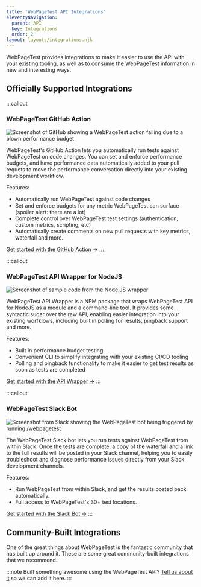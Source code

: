 ```yaml
---
title: 'WebPageTest API Integrations'
eleventyNavigation:
  parent: API 
  key: Integrations 
  order: 2
layout: layouts/integrations.njk
---
```

WebPageTest provides integrations to make it easier to use the API with your existing tooling, as well as to consume the WebPageTest information in new and interesting ways.

## Officially Supported Integrations

:::callout
### WebPageTest GitHub Action
<img src="/img/integrations-github-action.png" alt="Screenshot of GitHub showing a WebPageTest action failing due to a blown performance budget">

WebPageTest's GitHub Action lets you automatically run tests against WebPageTest on code changes. You can set and enforce performance budgets, and have performance data automatically added to your pull requets to move the performance conversation directly into your existing development workflow.

Features:

- Automatically run WebPageTest against code changes
- Set and enforce budgets for any metric WebPageTest can surface (spoiler alert: there are a lot)
- Complete control over WebPageTest test settings (authentication, custom metrics, scripting, etc)
- Automatically create comments on new pull requests with key metrics, waterfall and more.

<a class="btn" href="https://github.com/WPO-Foundation/webpagetest-github-action">Get started with the GitHub Action →</a>
:::

:::callout
### WebPageTest API Wrapper for NodeJS
<img src="/img/integration-api-wrapper.png" alt="Screenshot of sample code from the Node.JS wrapper">

WebPageTest API Wrapper is a NPM package that wraps WebPageTest API for NodeJS as a module and a command-line tool. It provides some syntactic sugar over the raw API, enabling easier integration into your existing worfklows, including built in polling for results, pingback support and more.

Features:

- Built in performance budget testing
- Convenient CLI to simplify integrating with your existing CI/CD tooling
- Polling and pingback functionality to make it easier to get test results as soon as tests are completed

<a class="btn" href="https://github.com/marcelduran/webpagetest-api">Get started with the API Wrapper →</a>
:::

:::callout
### WebPageTest Slack Bot
<img src="/img/api-slack-bot.png" alt="Screenshot from Slack showing the WebPageTest bot being triggered by running /webpagetest">

The WebPageTest Slack bot lets you run tests against WebPageTest from within Slack. Once the tests are complete, a copy of the waterfall and a link to the full results will be posted in your Slack channel, helping you to easily troubleshoot and diagnose performance issues directly from your Slack development channels.

Features:

- Run WebPageTest from within Slack, and get the results posted back automatically.
- Full access to WebPageTest's 30+ test locations.

<a class="btn" href="https://github.com/WebPageTest/webpagetest-slack">Get started with the Slack Bot →</a>
:::

## Community-Built Integrations
One of the great things about WebPageTest is the fantastic community that has built up around it. These are some great community-built integrations that we recommend. 

:::note
Built something awesome using the WebPageTest API? [Tell us about it](https://github.com/WPO-Foundation/webpagetest-docs/issues/new?assignees=&labels=integration&template=new-community-integration.md&title=%5BINTEGRATION%5D) so we can add it here.
:::